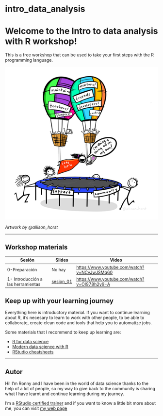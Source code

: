 
<!-- README.md is generated from README.Rmd. Please edit that file -->

# intro\_data\_analysis

# Welcome to the Intro to data analysis with R workshop!

<!-- badges: start -->
<!-- badges: end -->

This is a free workshop that can be used to take your first steps with
the R programming language.

![Artwork by @allison\_horst](img/code_hero.jpg)

*Artwork by @allison\_horst*

------------------------------------------------------------------------

## Workshop materials

| Sesión                             | Slides                                                                                                                                                                   | Video                                         |
|------------------------------------|--------------------------------------------------------------------------------------------------------------------------------------------------------------------------|-----------------------------------------------|
| 0-Preparación                      | No hay                                                                                                                                                                   | <https://www.youtube.com/watch?v=NCvJwJSMq60> |
| 1- Introducción a las herramientas | [sesion\_01](https://github.com/ronnyhdez/curso_ciencia_datos_r/blob/main/presentaciones/Introducci%C3%B3n%20al%20an%C3%A1lisis%20y%20manejo%20de%20datos%20con%20R.pdf) | <https://www.youtube.com/watch?v=OI978h2y9-A> |

## Keep up with your learning journey

Everything here is introductory material. If you want to continue
learning about R, it’s necesary to learn to work with other people, to
be able to collaborate, create clean code and tools that help you to
automatize jobs.

Some materials that I recommend to keep up learning are:

-   [R for data science](https://r4ds.had.co.nz/)
-   [Modern data science with R](https://mdsr-book.github.io/mdsr2e/)
-   [RStudio
    cheatsheets](https://www.rstudio.com/resources/cheatsheets/)

------------------------------------------------------------------------

## Autor

Hi! I’m Ronny and I have been in the world of data science thanks to the
help of a lot of people, so my way to give back to the community is
sharing what I have learnt and continue learning during my journey.

I’m a [RStudio certified
trainer](https://education.rstudio.com/trainers/people/hernandez+ronny/)
and if you want to know a little bit more about me, you can visit [my
web page](http://ronnyhdez.rbind.io/)
